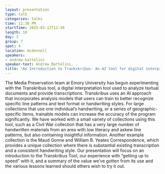 ```yaml
---
layout: presentation
type: talk
categories: talks
time: 12:30 PM
startTime: 2025-03-12T12:30 
length: 10
day: 3
group: 7
spot: 4
location: mcdonnell
speakers:
- andrew-battelini
speaker-text: Andrew Battelini, , 
title: "An Introduction to Trankskribus: An AI tool for digital interpretation of historical documents"
---
```

The Media Preservation team at Emory University has begun experimenting with the Transkribus tool, a digital interpretation tool used to analyze textual documents and provide transcriptions. Transkribus uses an AI approach that incorporates analysis models that users can train to better recognize specific line patterns and text format or handwriting styles. For large collections that use one individual’s handwriting, or a series of geographic-specific items, trainable models can increase the accuracy of the program significantly. We have worked with a small variety of collections using this tool, such as a Civil War collection that has a very large number of handwritten materials from an area with low literacy and askew line patterns, but also containing insightful information. Another example collection is the Maud Gonne and William B. Yeates Correspondence, which provides a unique collection where there is substantial existing transcription and a consistent handwriting style. Our presentation will focus on an introduction to the Transkribus Tool, our experience with “getting up to speed” with it, and a summary of the value we’ve gotten from its use and the various lessons learned should others wish to try it out.

